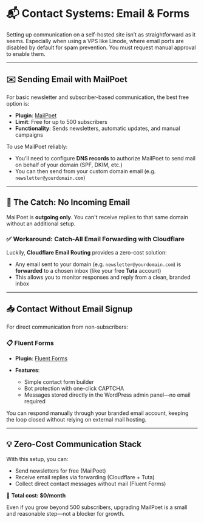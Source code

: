 # 📬 Contact Systems: Email & Forms

Setting up communication on a self-hosted site isn’t as straightforward as it seems. Especially when using a VPS like Linode, where email ports are disabled by default for spam prevention. You must request manual approval to enable them.

---

## ✉️ Sending Email with MailPoet

For basic newsletter and subscriber-based communication, the best free option is:

* **Plugin**: [MailPoet](https://wordpress.org/plugins/mailpoet/)
* **Limit**: Free for up to 500 subscribers
* **Functionality**: Sends newsletters, automatic updates, and manual campaigns

To use MailPoet reliably:

* You’ll need to configure **DNS records** to authorize MailPoet to send mail on behalf of your domain (SPF, DKIM, etc.)
* You can then send from your custom domain email (e.g. `newsletter@yourdomain.com`)

---

## 🛑 The Catch: No Incoming Email

MailPoet is **outgoing only**. You can't receive replies to that same domain without an additional setup.

### ✅ Workaround: Catch-All Email Forwarding with Cloudflare

Luckily, **Cloudflare Email Routing** provides a zero-cost solution:

* Any email sent to your domain (e.g. `newsletter@yourdomain.com`) is **forwarded** to a chosen inbox (like your free **Tuta** account)
* This allows you to monitor responses and reply from a clean, branded inbox

---

## 📥 Contact Without Email Signup

For direct communication from non-subscribers:

### 📋 Fluent Forms

* **Plugin**: [Fluent Forms](https://wordpress.org/plugins/fluentform/)
* **Features**:

  * Simple contact form builder
  * Bot protection with one-click CAPTCHA
  * Messages stored directly in the WordPress admin panel—no email required

You can respond manually through your branded email account, keeping the loop closed without relying on external mail hosting.

---

## 💡 Zero-Cost Communication Stack

With this setup, you can:

* Send newsletters for free (MailPoet)
* Receive email replies via forwarding (Cloudflare + Tuta)
* Collect direct contact messages without mail (Fluent Forms)

💸 **Total cost: \$0/month**

Even if you grow beyond 500 subscribers, upgrading MailPoet is a small and reasonable step—not a blocker for growth.
